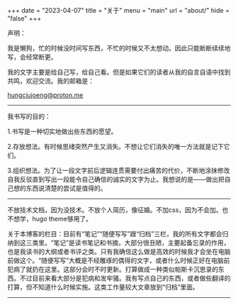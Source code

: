 +++
date  = "2023-04-07"
title = "关于"
menu  = "main"
url = "about/"
hide = "false"
+++

声明：

我是懒狗，忙的时候没时间写东西，不忙的时候又不太想动。因此只能断断续续地写，会经常断更。

我的文字主要是给自己写，给自己看。但是如果它们的读者从我的自言自语中找到共鸣，欢迎交流。我的邮箱是：

hungciujoeng@proton.me

---

我书写的目的：

1.书写是一种切实地做出些东西的愿望。

2.存放想法。有时候思绪突然产生又消失。不想让它们消失的唯一方法就是记下它们。

3.组织想法。为了让一段文字前后逻辑连贯需要付出痛苦的代价，不断地涂抹修改自我反驳直到写出一段能令自己确信的诚实的文字为止。我想说的是——做出把自己想的东西说清楚的尝试是值得的。

---


不放技术文档，因为没技术。不放个人简历，像征婚。不加css，因为不会加。也不想学，hugo theme够用了。

关于本博客的栏目：目前有“笔记”“随便写写”跟“归档”三栏，我的所有文字都会归纳到这三类里。“笔记”是读书笔记和书摘，大部分很丑陋，主要起备忘录的作用，也是我读书的大纲或者书评之类。只有我确信这么做是高效的时候我才会坐在电脑前做这个。“随便写写”大概是不经雕琢的偶得的文字，或者什么时候正好在电脑前犯病了就扔在这里。这部分会时不时更新。打算做成一种类似帕斯卡沉思录的东西。不过目前来看大部分是犯病和发牢骚。我有写点自己的东西，或者做些翻译的打算，但不知道什么时候实施。这类工作量较大文章放到“归档”里面。

---